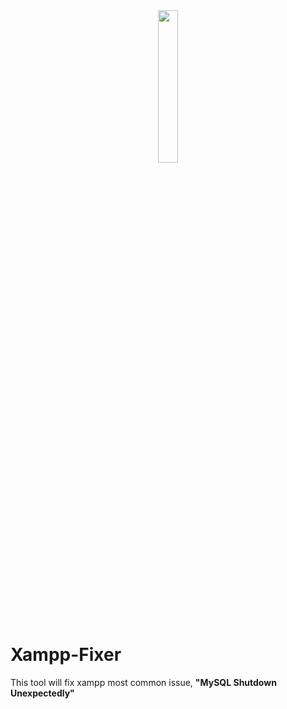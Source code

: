 <center>
<img src="https://cdn.discordapp.com/attachments/469034753752956928/954404363261059152/imageedit_1_6228704109-removebg-preview.png" width="25%">
</center>

# Xampp-Fixer
This tool will fix xampp most common issue, <b>"MySQL Shutdown Unexpectedly"</b>
